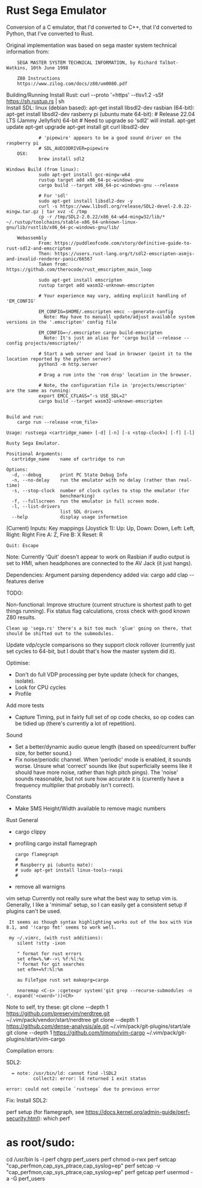 Rust Sega Emulator
==================

Conversion of a C emulator, that I'd converted to C++, that I'd converted to
Python, that I've converted to Rust.

Original implementation was based on sega master system technical information from:

        SEGA MASTER SYSTEM TECHNICAL INFORMATION, by Richard Talbot-Watkins, 10th June 1998

        Z80 Instructions
        https://www.zilog.com/docs/z80/um0080.pdf

Building/Running
    Install Rust:
        curl --proto '=https' --tlsv1.2 -sSf https://sh.rustup.rs | sh  
    Install SDL:
        linux (debian based): 
                apt-get install libsdl2-dev
        rasbian (64-bit): 
                apt-get install libsdl2-dev
        rasberry pi (ubuntu mate 64-bit): 
                # Release 22.04 LTS (Jammy Jellyfish) 64-bit
                # Need to upgrade so 'sdl2' will install.
                apt-get update
                apt-get upgrade
                apt-get install git curl libsdl2-dev

                # 'pipewire' appears to be a good sound driver on the raspberry pi
                # SDL_AUDIODRIVER=pipewire 
        OSX: 
                brew install sdl2

	Windows Build (from linux):
                sudo apt-get install gcc-mingw-w64
                rustup target add x86_64-pc-windows-gnu
                cargo build --target x86_64-pc-windows-gnu --release

                # For 'sdl'
                sudo apt-get install libsdl2-dev -y
                curl -s https://www.libsdl.org/release/SDL2-devel-2.0.22-mingw.tar.gz | tar xvz -C /tmp
                cp -r /tmp/SDL2-2.0.22/x86_64-w64-mingw32/lib/* ~/.rustup/toolchains/stable-x86_64-unknown-linux-gnu/lib/rustlib/x86_64-pc-windows-gnu/lib/

        Webassembly
                From: https://puddleofcode.com/story/definitive-guide-to-rust-sdl2-and-emscriptem
                Then: https://users.rust-lang.org/t/sdl2-emscripten-asmjs-and-invalid-renderer-panic/66567
                Taken from: https://github.com/therocode/rust_emscripten_main_loop

                sudo apt-get install emscripten
                rustup target add wasm32-unknown-emscripten

                # Your experience may vary, adding explicit handling of 'EM_CONFIG'

                EM_CONFIG=$HOME/.emscripten emcc --generate-config
                  Note: May have to manuall update/adjust available system versions in the '.emscripten' config file

                EM_CONFIG=~/.emscripten cargo build-emscripten
                  Note: It's just an alias for 'cargo build --release --config projects/emscripten/'

                # Start a web server and load in browser (point it to the location reported by the python server)
                python3 -m http.server

                # Drag a rom into the 'rom drop' location in the browser.

                # Note, the configuration file in 'projects/emscripten' are the same as running:
                export EMCC_CFLAGS="-s USE_SDL=2"
                cargo build --target wasm32-unknown-emscripten


    Build and run:
        cargo run --release <rom_file>

    Usage: rustsega <cartridge_name> [-d] [-n] [-s <stop-clock>] [-f] [-l]
    
    Rusty Sega Emulator.
    
    Positional Arguments:
      cartridge_name    name of cartridge to run
    
    Options:
      -d, --debug       print PC State Debug Info
      -n, --no-delay    run the emulator with no delay (rather than real-time)
      -s, --stop-clock  number of clock cycles to stop the emulator (for
                        benchmarking)
      -f, --fullscreen  run the emulator in full screen mode.
      -l, --list-drivers
                        list SDL drivers
      --help            display usage information

(Current) Inputs:
    Key mappings (Joystick 1):
    Up: Up, Down: Down, Left: Left, Right: Right
    Fire A: Z, Fire B: X
    Reset: R

    Quit: Escape

Note: Currently 'Quit' doesn't appear to work on Rasbian if audio output is set to HMI, when headphones are connected to the AV Jack (it just hangs).

Dependencies:
   Argument parsing dependency added via:
       cargo add clap --features derive

TODO:

 Non-functional:
    Improve structure (current structure is shortest path to get things running).
    Fix status flag calculations,  cross check with good known Z80 results.

    Clean up 'sega.rs' there's a bit too much 'glue' going on there, that should be shifted out to the submodules.

  Update vdp/cycle comparisons so they support clock rollover (currently just set cycles to 64-bit, but I doubt that's how the master system did it).

 Optimise:
 - Don't do full VDP processing per byte update (check for changes, isolate).
 - Look for CPU cycles
 - Profile

Add more tests
  - Capture Timing, put in fairly full set of op code checks, so op codes can be tidied up (there's currently a lot of repetition).

Sound
  - Set a better/dynamic audio queue length (based on speed/current buffer size, for better sound.)
  - Fix noise/periodic channel. When 'periodic' mode is enabled, it sounds
    worse.  Unsure what 'correct' sounds like (but superficially seems like it
    should have more noise, rather than high pitch pings). The 'noise' sounds
    reasonable, but not sure how accurate it is (currently have a frequency
    multiplier that probably isn't correct).

  
Constants
  - Make SMS Height/Width available to remove magic numbers

Rust General
  - cargo clippy
  - profiling
        cargo install flamegraph

        cargo flamegraph
        #
        # Raspberry pi (ubuntu mate):
        # sudo apt-get install linux-tools-raspi
        #

  - remove all warnigns

vim setup
  Currently not really sure what the best way to setup vim is.  Generally, I like a 'minimal' setup, so I can easily get a consistent setup if plugins can't be used.

     It seems as though syntax highlighting works out of the box with Vim 8.1, and '!cargo fmt' seems to work well.

     my ~/.vimrc, (with rust additions):
        silent !stty -ixon

        " format for rust errors
        set efm=%.%#-->\ %f:%l:%c
        " format for git searches
        set efm+=%f:%l:%m
        
        au FileType rust set makeprg=cargo

        nnoremap <C-s> :cgetexpr system('git grep --recurse-submodules -n '. expand('<cword>'))<CR>

   Note to self, try these:
      git clone --depth 1 https://github.com/preservim/nerdtree.git  ~/.vim/pack/vendor/start/nerdtree
      git clone --depth 1 https://github.com/dense-analysis/ale.git ~/.vim/pack/git-plugins/start/ale
      git clone --depth 1 https://github.com/timonv/vim-cargo ~/.vim/pack/git-plugins/start/vim-cargo

Compilation errors:

SDL2:

      = note: /usr/bin/ld: cannot find -lSDL2
              collect2: error: ld returned 1 exit status
              
    error: could not compile `rustsega` due to previous error

Fix: Install SDL2:

perf setup (for flamegraph, see https://docs.kernel.org/admin-guide/perf-security.html):
   which perf
   # as root/sudo:
   cd /usr/bin
   ls -l perf 
   chgrp perf_users perf
   chmod o-rwx perf
   setcap "cap_perfmon,cap_sys_ptrace,cap_syslog=ep" perf 
   setcap -v "cap_perfmon,cap_sys_ptrace,cap_syslog=ep" perf 
   getcap perf 
   usermod -a -G perf_users <username>


